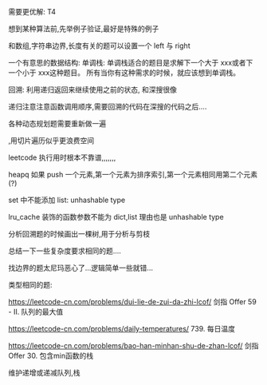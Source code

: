 需要更优解:
T4

想到某种算法前,先举例子验证,最好是特殊的例子

和数组,字符串边界,长度有关的题可以设置一个 left 与 right

一个有意思的数据结构: 单调栈:
单调栈适合的题目是求解下一个大于 xxx或者下一个小于 xxx这种题目。
所有当你有这种需求的时候，就应该想到单调栈。


回溯: 利用递归返回来继续使用之前的状态, 和深搜很像

递归注意注意函数调用顺序,需要回溯的代码在深搜的代码之后....

各种动态规划题需要重新做一遍

,用切片遍历似乎更浪费空间

leetcode 执行用时根本不靠谱,,,,,,,

heapq 如果 push 一个元素,第一个元素为排序索引,第一个元素相同用第二个元素(?)

set 中不能添加 list: unhashable type

lru_cache 装饰的函数参数不能为 dict,list 理由也是 unhashable type

分析回溯题的时候画出一棵树,用于分析与剪枝

总结一下一些复杂度要求相同的题....

找边界的题太尼玛恶心了...逻辑简单一些就错...

类型相同的题:

https://leetcode-cn.com/problems/dui-lie-de-zui-da-zhi-lcof/
剑指 Offer 59 - II. 队列的最大值

https://leetcode-cn.com/problems/daily-temperatures/
739. 每日温度

https://leetcode-cn.com/problems/bao-han-minhan-shu-de-zhan-lcof/
剑指 Offer 30. 包含min函数的栈

维护递增或递减队列,栈
